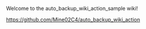 Welcome to the auto_backup_wiki_action_sample wiki!

https://github.com/Mine02C4/auto_backup_wiki_action